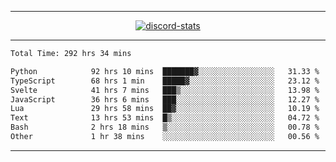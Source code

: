 <a href="https://www.github.com/ripavoid" target="_blank" rel="noreferrer">

-------

<div align='center'>
    <a href='https://discordapp.com/users/825178146797518881'>
        <img align='center' alt='discord-stats' src='https://api.discord-status.me/825178146797518881?nitro&boost=4&gradient=%231e0b1a%2C%23000000%2C%23000000%2C%23160316'></img>
    </a>
</div>

-------

<!--START_SECTION:waka-->

```txt
Total Time: 292 hrs 34 mins

Python            92 hrs 10 mins  ███████▓░░░░░░░░░░░░░░░░░   31.33 %
TypeScript        68 hrs 1 min    █████▓░░░░░░░░░░░░░░░░░░░   23.12 %
Svelte            41 hrs 7 mins   ███▒░░░░░░░░░░░░░░░░░░░░░   13.98 %
JavaScript        36 hrs 6 mins   ███░░░░░░░░░░░░░░░░░░░░░░   12.27 %
Lua               29 hrs 58 mins  ██▓░░░░░░░░░░░░░░░░░░░░░░   10.19 %
Text              13 hrs 53 mins  █▒░░░░░░░░░░░░░░░░░░░░░░░   04.72 %
Bash              2 hrs 18 mins   ▒░░░░░░░░░░░░░░░░░░░░░░░░   00.78 %
Other             1 hr 38 mins    ░░░░░░░░░░░░░░░░░░░░░░░░░   00.56 %
```

<!--END_SECTION:waka-->

-------
